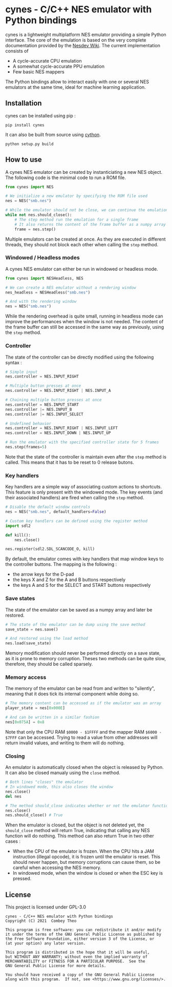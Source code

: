 
# cynes - C/C++ NES emulator with Python bindings
cynes is a lightweight multiplatform NES emulator providing a simple Python interface. The core of the emulation is based on the very complete documentation provided by the [Nesdev Wiki](https://wiki.nesdev.com/w/index.php?title=NES_reference_guide). The current implementation consists of
 - A cycle-accurate CPU emulation
 - A somewhat cycle-accurate PPU emulation
 - Few basic NES mappers

The Python bindings allow to interact easily with one or several NES emulators at the same time, ideal for machine learning application.

## Installation
cynes can be installed using pip :
```
pip install cynes
```

It can also be built from source using [cython](https://github.com/cython/cython).
```
python setup.py build
```

## How to use
A cynes NES emulator can be created by instanticiating a new NES object. The following code is the minimal code to run a ROM file.
```python
from cynes import NES

# We initialize a new emulator by specifying the ROM file used
nes = NES("smb.nes")

# While the emulator should not be close, we can continue the emulation
while not nes.should_close():
    # The step method run the emulation for a single frame
    # It also returns the content of the frame buffer as a numpy array
    frame = nes.step()
```
Multiple emulators can be created at once. As they are executed in different threads, they should not block each other when calling the `step` method.

### Windowed / Headless modes
A cynes NES emulator can either be run in windowed or headless mode.
```python
from cynes import NESHeadless, NES

# We can create a NES emulator without a rendering window
nes_headless = NESHeadless("smb.nes")

# And with the rendering window
nes = NES("smb.nes")
```
While the rendering overhead is quite small, running in headless mode can improve the performances when the window is not needed. The content of the frame buffer can still be accessed in the same way as previously, using the `step` method.

### Controller
The state of the controller can be directly modified using the following syntax :
```python
# Simple input
nes.controller = NES.INPUT_RIGHT

# Multiple button presses at once
nes.controller = NES.INPUT_RIGHT | NES.INPUT_A

# Chaining multiple button presses at once
nes.controller = NES.INPUT_START 
nes.controller |= NES.INPUT_B 
nes.controller |= NES.INPUT_SELECT

# Undefined behavior
nes.controller = NES.INPUT_RIGHT | NES.INPUT_LEFT
nes.controller = NES.INPUT_DOWN | NES.INPUT_UP

# Run the emulator with the specified controller state for 5 frames
nes.step(frames=5)
```
Note that the state of the controller is maintain even after the `step` method is called. This means that it has to be reset to 0 release butons. 

### Key handlers
Key handlers are a simple way of associating custom actions to shortcuts. This feature is only present with the windowed mode. The key events (and their associated handlers) are fired when calling the `step` method.
```python
# Disable the default window controls
nes = NES("smb.nes", default_handlers=False)

# Custom key handlers can be defined using the register method
import sdl2

def kill():
    nes.close()

nes.register(sdl2.SDL_SCANCODE_O, kill)
```
By default, the emulator comes with key handlers that map window keys to the controller buttons. The mapping is the following :
 - the arrow keys for the D-pad
 - the keys X and Z for the A and B buttons respectively
 - the keys A and S for the SELECT and START buttons respectively

### Save states
The state of the emulator can be saved as a numpy array and later be restored.
```python
# The state of the emulator can be dump using the save method
save_state = nes.save()

# And restored using the load method
nes.load(save_state)
```
Memory modification should never be performed directly on a save state, as it is prone to memory corruption. Theses two methods can be quite slow, therefore, they should be called sparsely.

### Memory access
The memory of the emulator can be read from and written to "silently", meaning that it does tick its internal component while doing so.
```python
# The memory content can be accessed as if the emulator was an array
player_state = nes[0x000E]

# And can be written in a similar fashion
nes[0x075A] = 0x8
```
Note that only the CPU RAM `$0000 - $1FFFF` and the mapper RAM `$6000 - $7FFF` can be accessed. Trying to read a value from other addresses will return invalid values, and writing to them will do nothing.

### Closing
An emulator is automatically closed when the object is released by Python. It can also be closed manualy using the `close` method.
```python
# Both lines "closes" the emulator
# In windowed mode, this also closes the window
nes.close()
del nes

# The method should_close indicates whether or not the emulator function should be called
nes.close()
nes.should_close() # True
```
When the emulator is closed, but the object is not deleted yet, the `should_close` method will return True, indicating that calling any NES function will do nothing. This method can also return True in two other cases :
 - When the CPU of the emulator is frozen. When the CPU hits a JAM instruction (illegal opcode), it is frozen until the emulator is reset. This should never happen, but memory corruptions can cause them, so be careful when accessing the NES memory.
 - In windowed mode, when the window is closed or when the ESC key is pressed.

## License
This project is licensed under GPL-3.0

```plain
cynes - C/C++ NES emulator with Python bindings
Copyright (C) 2021  Combey Theo

This program is free software: you can redistribute it and/or modify
it under the terms of the GNU General Public License as published by
the Free Software Foundation, either version 3 of the License, or
(at your option) any later version.

This program is distributed in the hope that it will be useful,
but WITHOUT ANY WARRANTY; without even the implied warranty of
MERCHANTABILITY or FITNESS FOR A PARTICULAR PURPOSE.  See the
GNU General Public License for more details.

You should have received a copy of the GNU General Public License
along with this program.  If not, see <https://www.gnu.org/licenses/>.
```
